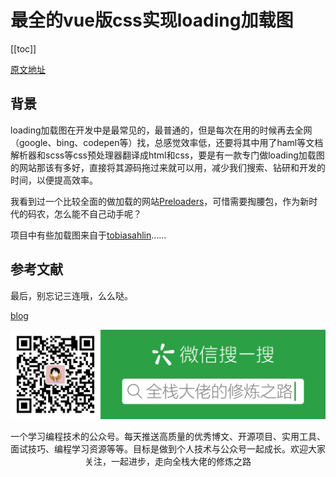 #  最全的vue版css实现loading加载图
[[toc]]

[原文地址]()

## 背景
loading加载图在开发中是最常见的，最普通的，但是每次在用的时候再去全网（google、bing、codepen等）找，总感觉效率低，还要将其中用了haml等文档解析器和scss等css预处理器翻译成html和css，要是有一款专门做loading加载图的网站那该有多好，直接将其源码拖过来就可以用，减少我们搜索、钻研和开发的时间，以便提高效率。

我看到过一个比较全面的做加载的网站[Preloaders](https://icons8.com/preloaders/)，可惜需要掏腰包，作为新时代的码农，怎么能不自己动手呢？

项目中有些加载图来自于[tobiasahlin](https://tobiasahlin.com/spinkit/)……

## 参考文献


最后，别忘记三连哦，么么哒。

[blog](https://github.com/qiufeihong2018/vuepress-blog)

![](../public/微信公众号.png)

一个学习编程技术的公众号。每天推送高质量的优秀博文、开源项目、实用工具、面试技巧、编程学习资源等等。目标是做到个人技术与公众号一起成长。欢迎大家关注，一起进步，走向全栈大佬的修炼之路

<style scoped>
    p:nth-last-child(2) {
        text-align: center
    }
</style>